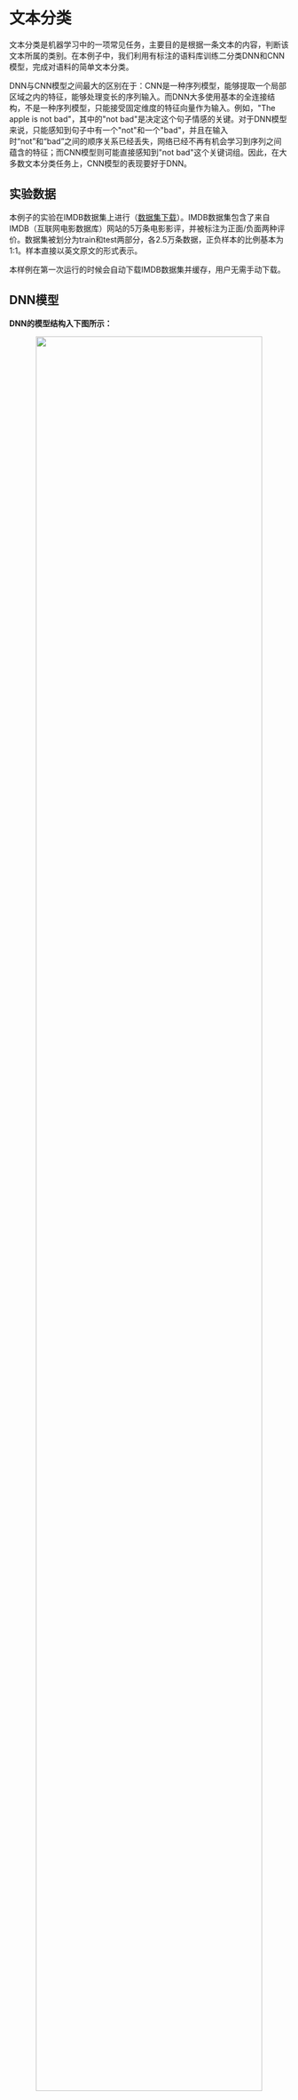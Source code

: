 # 文本分类
文本分类是机器学习中的一项常见任务，主要目的是根据一条文本的内容，判断该文本所属的类别。在本例子中，我们利用有标注的语料库训练二分类DNN和CNN模型，完成对语料的简单文本分类。

DNN与CNN模型之间最大的区别在于：CNN是一种序列模型，能够提取一个局部区域之内的特征，能够处理变长的序列输入。而DNN大多使用基本的全连接结构，不是一种序列模型，只能接受固定维度的特征向量作为输入。例如，"The apple is not bad"，其中的"not bad"是决定这个句子情感的关键。对于DNN模型来说，只能感知到句子中有一个"not"和一个"bad"，并且在输入时“not”和“bad”之间的顺序关系已经丢失，网络已经不再有机会学习到序列之间蕴含的特征；而CNN模型则可能直接感知到"not bad"这个关键词组。因此，在大多数文本分类任务上，CNN模型的表现要好于DNN。

## 实验数据
本例子的实验在IMDB数据集上进行（[数据集下载](http://ai.stanford.edu/%7Eamaas/data/sentiment/aclImdb_v1.tar.gz)）。IMDB数据集包含了来自IMDB（互联网电影数据库）网站的5万条电影影评，并被标注为正面/负面两种评价。数据集被划分为train和test两部分，各2.5万条数据，正负样本的比例基本为1:1。样本直接以英文原文的形式表示。

本样例在第一次运行的时候会自动下载IMDB数据集并缓存，用户无需手动下载。

## DNN模型

**DNN的模型结构入下图所示：**

<p align="center">
<img src="images/dnn_net.png" width = "90%" align="center"/><br/>
图1. DNN文本分类模型
</p>

**可以看到，模型主要分为如下几个部分：**

- **词向量层**：IMDB的样本由原始的英文单词组成，为了更好地表示不同的词之间语义上的关系，首先将英文单词转化为固定维度的向量。训练完成后，词与词语义上的相似程度将可以用它们的词向量之间的距离来表示，语义上越相似，距离越近。  

- **最大池化层**：最大池化在时间序列上进行，池化过程消除了不同语料样本在单词数量多少上的差异，并提炼出词向量中每一下标位置上的最大值。经过池化后，词向量层输出的向量的序列被转化为一条固定维度的向量。例如，假设最大池化前向量的序列为`[[2,3,5],[7,3,6],[1,4,0]]`，则最大池化的结果为：`[7,4,6]`。

- **全连接隐层**：经过最大池化后的向量被送入两个连续的隐层，隐层之间为全连接结构。


- **输出层**：输出层的神经元数量和样本的类别数一致，例如在二分类问题中，输出层会有2个神经元。通过Softmax激活函数，输出层神经元的输出结果归一化为一个概率分布，和为1，因此第i个神经元的输出就可以认为是样本属于第i类的预测概率。

**通过PaddlePaddle实现该DNN结构的代码如下：**

```python
import paddle.v2 as paddle

def fc_net(dict_dim, class_dim=2, emb_dim=28):
    """
    dnn network definition

    :param dict_dim: size of word dictionary
    :type input_dim: int
    :params class_dim: number of instance class
    :type class_dim: int
    :params emb_dim: embedding vector dimension
    :type emb_dim: int
    """

    # input layers
    data = paddle.layer.data("word",
                             paddle.data_type.integer_value_sequence(dict_dim))
    lbl = paddle.layer.data("label", paddle.data_type.integer_value(class_dim))

    # embedding layer
    emb = paddle.layer.embedding(input=data, size=emb_dim)
    # max pooling
    seq_pool = paddle.layer.pooling(
        input=emb, pooling_type=paddle.pooling.Max())

    # two hidden layers
    hd_layer_size = [28, 8]
    hd_layer_init_std = [1.0 / math.sqrt(s) for s in hd_layer_size]
    hd1 = paddle.layer.fc(
        input=seq_pool,
        size=hd_layer_size[0],
        act=paddle.activation.Tanh(),
        param_attr=paddle.attr.Param(initial_std=hd_layer_init_std[0]))
    hd2 = paddle.layer.fc(
        input=hd1,
        size=hd_layer_size[1],
        act=paddle.activation.Tanh(),
        param_attr=paddle.attr.Param(initial_std=hd_layer_init_std[1]))

    # output layer
    output = paddle.layer.fc(
        input=hd2,
        size=class_dim,
        act=paddle.activation.Softmax(),
        param_attr=paddle.attr.Param(initial_std=1.0 / math.sqrt(class_dim)))

    cost = paddle.layer.classification_cost(input=output, label=lbl)

    return cost, output, lbl

```
该DNN模型默认对输入的语料进行二分类（`class_dim=2`），embedding的词向量维度默认为28（`emd_dim=28`），两个隐层均使用Tanh激活函数（`act=paddle.activation.Tanh()`）。

需要注意的是，该模型的输入数据为整数序列，而不是原始的英文单词序列。事实上，为了处理方便我们一般会事先将单词根据词频顺序进行id化，即将单词用整数替代， 也就是单词在字典中的序号。这一步一般在DNN模型之外完成。

## CNN模型

**CNN的模型结构如下图所示：**

<p align="center">
<img src="images/cnn_net.png" width = "90%" align="center"/><br/>
图2. CNN文本分类模型
</p>

**可以看到，模型主要分为如下几个部分:**

- **词向量层**：与DNN中词向量层的作用一样，将英文单词转化为固定维度的向量，利用向量之间的距离来表示词之间的语义相关程度。如图2中所示，将得到的词向量定义为行向量，再将语料中所有的单词产生的行向量拼接在一起组成矩阵。假设词向量维度为5，语料“The cat sat on the read mat”包含7个单词，那么得到的矩阵维度为7*5。

- **卷积层**： 文本分类中的卷积在时间序列上进行，即卷积核的宽度和词向量层产出的矩阵一致，卷积验证矩阵的高度方向进行。卷积后得到的结果被称为“特征图”（feature map）。假设卷积核的高度为h，矩阵的高度为N，卷积的步长为1，则得到的特征图为一个高度为N+1-h的向量。可以同时使用多个不同高度的卷积核，得到多个特征图。

- **最大池化层**: 对卷积得到的各个特征图分别进行最大池化操作。由于特征图本身已经是向量，因此这里的最大池化实际上就是简单地选出各个向量中的最大元素。各个最大元素又被并置在一起，组成新的向量，显然，该向量的维度等于特征图的数量，也就是卷积核的数量。

- **全连接与输出层**：将最大池化的结果通过全连接层输出，与DNN模型一样，最后输出层的神经元个数与样本的类别数量一致，且输出之和为1。

**通过PaddlePaddle实现该CNN结构的代码如下：**

```python
import paddle.v2 as paddle

def convolution_net(dict_dim, class_dim=2, emb_dim=28, hid_dim=128):
    """
    cnn network definition

    :param dict_dim: size of word dictionary
    :type input_dim: int
    :params class_dim: number of instance class
    :type class_dim: int
    :params emb_dim: embedding vector dimension
    :type emb_dim: int
    :params hid_dim: number of same size convolution kernels
    :type hid_dim: int
    """

    # input layers
    data = paddle.layer.data("word",
                             paddle.data_type.integer_value_sequence(dict_dim))
    lbl = paddle.layer.data("label", paddle.data_type.integer_value(2))

    #embedding layer
    emb = paddle.layer.embedding(input=data, size=emb_dim)

    # convolution layers with max pooling
    conv_3 = paddle.networks.sequence_conv_pool(
        input=emb, context_len=3, hidden_size=hid_dim)
    conv_4 = paddle.networks.sequence_conv_pool(
        input=emb, context_len=4, hidden_size=hid_dim)

    # fc and output layer
    output = paddle.layer.fc(
        input=[conv_3, conv_4], size=class_dim, act=paddle.activation.Softmax())

    cost = paddle.layer.classification_cost(input=output, label=lbl)

    return cost, output, lbl
```

该CNN网络的输入数据类型和前面介绍过的DNN一致。`paddle.networks.sequence_conv_pool`为Paddle中已经封装好的带有池化的文本序列卷积模块，该模块的`context_len`参数用于指定卷积核在同一时间覆盖的文本长度，也即图2中的卷积核的高度；`hidden_size`用于指定该类型的卷积核的数量。可以看到，上述代码定义的结构中使用了128个大小为3的卷积核和128个大小为4的卷积核，这些卷积的结果经过最大池化和结果并置后产生一个256维的向量，向量经过一个全连接层输出最终预测结果。

## 自定义数据
上面的代码使用了PaddlePaddle自带的样例数据，如果希望使用自己的数据进行训练，需要自行编写数据读取接口。

编写数据读取接口的关键在于实现一个Python生成器，生成器负责从原始输入文集中解析出一条训练样本，并组合成适当的数据形式传送给网络中的data layer。例如在本样例中，data layer需要的数据类型为`paddle.data_type.integer_value_sequence`，这本质上是一个Python list。因此我们的生成器需要完成的主要就是“从文件中读取数据”和“转换成适当形式的Python list”这两件事。

假设原始数据的格式为：

```
PaddlePaddle is good    1  
What a terrible weather    0
```
每一行为一条样本，样本包括了原始语料和标签，语料内部单词以空格分隔，语料和标签之间用`\t`分隔。对于这样的数据，可以如下自定义的数据读取接口来为PaddlePaddle返回训练数据：

```python
def encode_word(word, word_dict):
    """
    map word to id

    :param word: the word to be mapped
    :type word: str
    :param word_dict: word dictionary
    :type word_dict: Python dict
    """

    if word_dict.has_key(word):
        return word_dict[word]
    else:
        return word_dict['<unk>']

def data_reader(file_name, word_dict):
    """
    Reader interface for training data

    :param file_name: data file name
    :type file_name: str
    :param word_dict: word dictionary
    :type word_dict: Python dict
    """

    def reader():
        with open(file_name, "r") as f:
            for line in f:
                ins, label = line.strip('\n').split('\t')
                ins_data = [int(encode_word(w, word_dict)) for w in ins.split(' ')]
                yield ins_data, int(label)
    return reader
```

`word_dict`是字典，用来讲原始的单词字符串转化为在字典中的序号。可以用`data_reader`替换原先代码中的`Paddle.dataset.imdb.train`接口用以提供自定义的训练数据。

## 运行与输出

本部分以上文介绍的DNN网络为例，介绍如何利用样例中的`text_classification_dnn.py`脚本进行DNN网络的训练和对新样本的预测。

`text_classification_dnn.py`中的代码分为四部分：

- **fc_net函数**：定义dnn网络结构，上文已经有说明。

- **train\_dnn\_model函数**：模型训练函数。定义优化方式、训练输出等内容，并组织训练流程。每完成一个pass的训练，程序都会将当前的模型参数保存在硬盘上，文件名为：`dnn_params_pass***.tar.gz`，其中`***`表示pass的id，从0开始计数。本函数接受一个整数类型的参数，表示训练pass的总轮数。

- **dnn_infer函数**：载入已有模型并对新样本进行预测。函数开始运行后会从当前路径下寻找并读取指定名称的参数文件，加载其中的模型参数，并对test数据集中的样本进行预测。

- **main函数**：主函数

要运行本样例，直接在`text_classification_dnn.py`所在路径下执行`python ./text_classification_dnn.py`即可，样例会自动依次执行数据集下载、数据读取、模型训练和保存、模型读取、新样本预测等步骤。

预测的输出形式为：

```
[ 0.99892634  0.00107362] 0
[ 0.00107638  0.9989236 ] 1
[ 0.98185927  0.01814074] 0
[ 0.31667888  0.68332112] 1
[ 0.98853314  0.01146684] 0
```

每一行表示一条样本的预测结果。前两列表示该样本属于0、1这两个类别的预测概率，最后一列表示样本的实际label。

在运行CNN的模型的`text_classification_cnn.py`脚本中，网络模型定义在`convolution_net`函数中，模型训练函数名为`train_cnn_model`，预测函数名为`cnn_infer`。其他的用法和`text_classification_dnn.py`是一致的。
